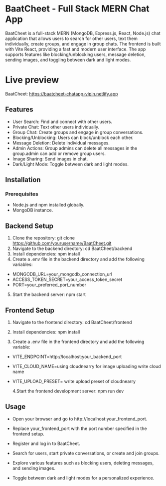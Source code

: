 # BaatCheet - Full Stack MERN Chat App

BaatCheet is a full-stack MERN (MongoDB, Express.js, React, Node.js) chat application that allows users to search for other users, text them individually, create groups, and engage in group chats. The frontend is built with Vite React, providing a fast and modern user interface. The app supports features like blocking/unblocking users, message deletion, sending images, and toggling between dark and light modes.

# Live preview

BaatCheet: https://baatcheet-chatapp-vipin.netlify.app

## Features

- User Search: Find and connect with other users.
- Private Chat: Text other users individually.
- Group Chat: Create groups and engage in group conversations.
- Blocking/Unblocking: Users can block/unblock each other.
- Message Deletion: Delete individual messages.
- Admin Actions: Group admins can delete all messages in the group.admin can add or remove group users.
- Image Sharing: Send images in chat.
- Dark/Light Mode: Toggle between dark and light modes.

## Installation

### Prerequisites

- Node.js and npm installed globally.
- MongoDB instance.

## Backend Setup

1. Clone the repository:
   git clone https://github.com/yourusername/BaatCheet.git
2. Navigate to the backend directory:
   cd BaatCheet/backend
3. Install dependencies:
   npm install
4. Create a .env file in the backend directory and add the following variables:

- MONGODB_URL=your_mongodb_connection_url
- ACCESS_TOKEN_SECRET=your_access_token_secret
- PORT=your_preferred_port_number

5. Start the backend server: npm start

## Frontend Setup

1. Navigate to the frontend directory:
   cd BaatCheet/frontend

2. Install dependencies:
   npm install

3. Create a .env file in the frontend directory and add the following variable:

- VITE_ENDPOINT=http://localhost:your_backend_port

* VITE_CLOUD_NAME=using cloudnearry for image uploading write cloud name

* VITE_UPLOAD_PRESET= write upload preset of cloudnearry

  4.Start the frontend development server: npm run dev

## Usage

- Open your browser and go to http://localhost:your_frontend_port.

- Replace your_frontend_port with the port number specified in the frontend setup.

- Register and log in to BaatCheet.

- Search for users, start private conversations, or create and join groups.

- Explore various features such as blocking users, deleting messages, and sending images.

- Toggle between dark and light modes for a personalized experience.
